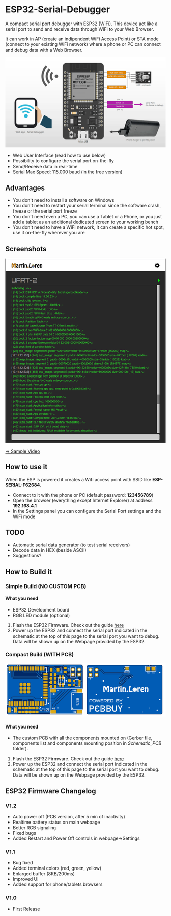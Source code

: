 # ESP32-Serial-Debugger
A compact serial port debugger with ESP32 (WiFi). This device act like a serial port to send and receive data through WiFi to your Web Browser.

It can work in AP (create an indipendent WiFi Access Point) or STA mode (connect to your existing WiFi network) where a phone or PC can connect and debug data with a Web Browser.

![Serial Debugger](Schematic_NO_PCB/ESP32_Connections_V1.0.png)

- Web User Interface (read how to use below)
- Possibility to configure the serial port on-the-fly
- Send/Receive data in real-time
- Serial Max Speed: 115.000 baud (in the free version)

## Advantages
- You don't need to install a software on Windows
- You don't need to restart your serial terminal since the software crash, freeze or the serial port freeze
- You don't need even a PC, you can use a Tablet or a Phone, or you just add a tablet as an additional dedicated screen to your working bench
- You don't need to have a WiFi network, it can create a specific hot spot, use it on-the-fly wherever you are

## Screenshots
<p align="center">
    <img src="Screenshots/Screenshot_1.png" alt="Screenshot" width="600"/>
</p>

[→ Sample Video](Screenshots/Video_1.mp4)

## How to use it
When the ESP is powered it creates a Wifi access point with SSID like **ESP-SERIAL-F62684**. 
- Connect to it with the phone or PC (default password: **123456789**)
- Open the browser (everything except Internet Explorer) at address **192.168.4.1**
- In the Settings panel you can configure the Serial Port settings and the WiFi mode

## TODO
- Automatic serial data generator (to test serial receivers)
- Decode data in HEX (beside ASCII)
- Suggestions?

## How to Build it
### Simple Build (NO CUSTOM PCB)
#### What you need
- ESP32 Development board
- RGB LED module (optional)
  
1. Flash the ESP32 Firmware. Check out the guide [here](https://www.martinloren.com/guides/fashing-esp32/) 
2. Power up the ESP32 and connect the serial port indicated in the schematic at the top of this page to the serial port you want to debug. Data will be shown up on the Webpage provided by the ESP32.

### Compact Build (WITH PCB)
![PCB](Schematic_PCB/PCB.jpg)
#### What you need
- The custom PCB with all the components mounted on (Gerber file, components list and components mounting position in *Schematic_PCB* folder).
  
1. Flash the ESP32 Firmware. Check out the guide [here](https://www.martinloren.com/guides/fashing-esp32/) 
2. Power up the ESP32 and connect the serial port indicated in the schematic at the top of this page to the serial port you want to debug. Data will be shown up on the Webpage provided by the ESP32.


## ESP32 Firmware Changelog
### V1.2
- Auto power off (PCB version, after 5 min of inactivity)
- Realtime battery status on main webpage
- Better RGB signaling
- Fixed bugs
- Added Restart and Power Off controls in webpage->Settings
### V1.1
- Bug fixed
- Added terminal colors (red, green, yellow)
- Enlarged buffer (8KB/200ms)
- Improved UI
- Added support for phone/tablets browsers

### V1.0
- First Release


 
 
